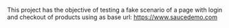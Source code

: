 This project has the objective of testing a fake scenario of a page with login and checkout of products using as base url: https://www.saucedemo.com
